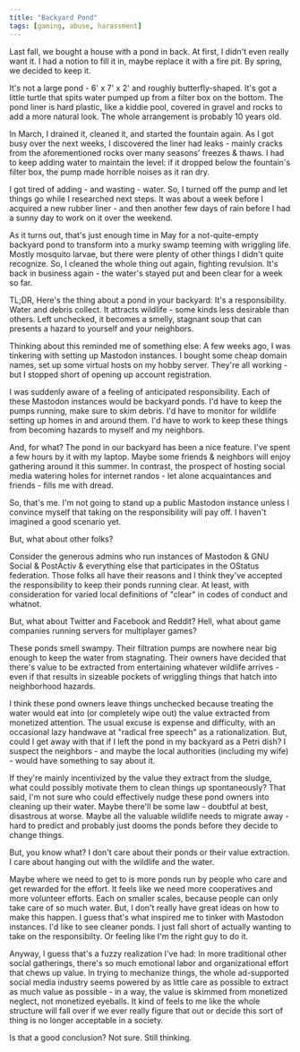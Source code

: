 ```yaml
---
title: "Backyard Pond"
tags: [gaming, abuse, harassment]
---
```


Last fall, we bought a house with a pond in back. At first, I didn't even really want it. I had a notion to fill it in, maybe replace it with a fire pit. By spring, we decided to keep it.

It's not a large pond - 6' x 7' x 2' and roughly butterfly-shaped. It's got a little turtle that spits water pumped up from a filter box on the bottom. The pond liner is hard plastic, like a kiddie pool, covered in gravel and rocks to add a more natural look. The whole arrangement is probably 10 years old.

In March, I drained it, cleaned it, and started the fountain again. As I got busy over the next weeks, I discovered the liner had leaks - mainly cracks from the aforementioned rocks over many seasons' freezes & thaws. I had to keep adding water to maintain the level: if it dropped below the fountain's filter box, the pump made horrible noises as it ran dry.

I got tired of adding - and wasting - water. So, I turned off the pump and let things go while I researched next steps. It was about a week before I acquired a new rubber liner - and then another few days of rain before I had a sunny day to work on it over the weekend.

As it turns out, that's just enough time in May for a not-quite-empty backyard pond to transform into a murky swamp teeming with wriggling life. Mostly mosquito larvae, but there were plenty of other things I didn't quite recognize. So, I cleaned the whole thing out again, fighting revulsion. It's back in business again - the water's stayed put and been clear for a week so far.

TL;DR, Here's the thing about a pond in your backyard: It's a responsibility. Water and debris collect. It attracts wildlife - some kinds less desirable than others. Left unchecked, it becomes a smelly, stagnant soup that can presents a hazard to yourself and your neighbors.

Thinking about this reminded me of something else: A few weeks ago, I was tinkering with setting up Mastodon instances. I bought some cheap domain names, set up some virtual hosts on my hobby server. They're all working - but I stopped short of opening up account registration. 

I was suddenly aware of a feeling of anticipated responsibility. Each of these Mastodon instances would be backyard ponds. I'd have to keep the pumps running, make sure to skim debris. I'd have to monitor for wildlife setting up homes in and around them. I'd have to work to keep these things from becoming hazards to myself and my neighbors.

And, for what? The pond in our backyard has been a nice feature. I've spent a few hours by it with my laptop. Maybe some friends & neighbors will enjoy gathering around it this summer. In contrast, the prospect of hosting social media watering holes for internet randos - let alone acquaintances and friends - fills me with dread.

So, that's me. I'm not going to stand up a public Mastodon instance unless I convince myself that taking on the responsibility will pay off. I haven't imagined a good scenario yet.

But, what about other folks? 

Consider the generous admins who run instances of Mastodon & GNU Social & PostActiv & everything else that participates in the OStatus federation. Those folks all have their reasons and I think they've accepted the responsibility to keep their ponds running clear. At least, with consideration for varied local definitions of "clear" in codes of conduct and whatnot.
  
But, what about Twitter and Facebook and Reddit? Hell, what about game companies running servers for multiplayer games?

These ponds smell swampy. Their filtration pumps are nowhere near big enough to keep the water from stagnating. Their owners have decided that there's value to be extracted from entertaining whatever wildlife arrives - even if that results in sizeable pockets of wriggling things that hatch into neighborhood hazards. 

I think these pond owners leave things unchecked because treating the water would eat into (or completely wipe out) the value extracted from monetized attention. The usual excuse is expense and difficulty, with an occasional lazy handwave at "radical free speech" as a rationalization. But, could I get away with that if I left the pond in my backyard as a Petri dish? I suspect the neighbors - and maybe the local authorities (including my wife) - would have something to say about it.

If they're mainly incentivized by the value they extract from the sludge, what could possibly motivate them to clean things up spontaneously? That said, I'm not sure who could effectively nudge these pond owners into cleaning up their water. Maybe there'll be some law - doubtful at best, disastrous at worse. Maybe all the valuable wildlife needs to migrate away - hard to predict and probably just dooms the ponds before they decide to change things.

But, you know what? I don't care about their ponds or their value extraction. I care about hanging out with the wildlife and the water.

Maybe where we need to get to is more ponds run by people who care and get rewarded for the effort. It feels like we need more cooperatives and more volunteer efforts. Each on smaller scales, because people can only take care of so much water. But, I don't really have great ideas on how to make this happen. I guess that's what inspired me to tinker with Mastodon instances. I'd like to see cleaner ponds. I just fall short of actually wanting to take on the responsibilty. Or feeling like I'm the right guy to do it.

Anyway, I guess that's a fuzzy realization I've had: In more traditional other social gatherings, there's so much emotional labor and organizational effort that chews up value. In trying to mechanize things, the whole ad-supported social media industry seems powered by as little care as possible to extract as much value as possible - in a way, the value is skimmed from monetized neglect, not monetized eyeballs. It kind of feels to me like the whole structure will fall over if we ever really figure that out or decide this sort of thing is no longer acceptable in a society.

Is that a good conclusion? Not sure. Still thinking.
